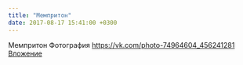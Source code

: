```yaml
---
title: "Мемпритон"
date: 2017-08-17 15:41:00 +0300
---
```


Мемпритон
Фотография
<a class="vk-attach" href="https://vk.com/photo-74964604_456241281">https://vk.com/photo-74964604_456241281</a>
<a class="vk-attach" href="https://vk.com/photo-74964604_456241281">Вложение</a>
